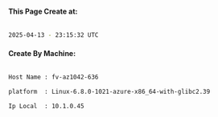 
   
#### This Page Create at:

```bash

2025-04-13 - 23:15:32 UTC

```

#### Create By Machine:

```bash

Host Name : fv-az1042-636

platform  : Linux-6.8.0-1021-azure-x86_64-with-glibc2.39

Ip Local  : 10.1.0.45

```

